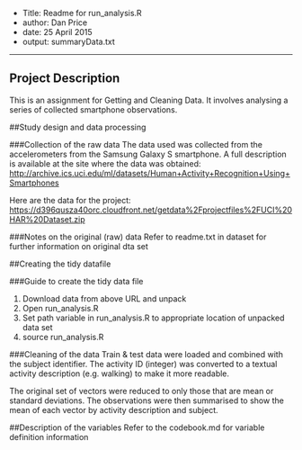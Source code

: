 * Title: Readme for run_analysis.R
* author: Dan Price
* date: 25 April 2015
* output: summaryData.txt
---
 
## Project Description
This is an assignment for Getting and Cleaning Data.  It involves analysing a series of collected smartphone observations.
 
##Study design and data processing
 
###Collection of the raw data
The data used was collected from the accelerometers from the Samsung Galaxy S smartphone. A full description is available at the site where the data was obtained: 
http://archive.ics.uci.edu/ml/datasets/Human+Activity+Recognition+Using+Smartphones 

Here are the data for the project: 
https://d396qusza40orc.cloudfront.net/getdata%2Fprojectfiles%2FUCI%20HAR%20Dataset.zip 
 
###Notes on the original (raw) data 
Refer to readme.txt in dataset for further information on original dta set
 
##Creating the tidy datafile
 
###Guide to create the tidy data file
1. Download data from above URL and unpack
2. Open run_analysis.R
3. Set path variable in run_analysis.R to appropriate location of unpacked data set
4. source run_analysis.R 
 
###Cleaning of the data
Train & test data were loaded and combined with the subject identifier.  The activity ID (integer) was converted to a textual activity description (e.g. walking) to make it more readable.

The original set of vectors were reduced to only those that are mean or standard deviations.  The observations were then summarised to show the mean of each vector by activity description and subject.

##Description of the variables
Refer to the codebook.md for variable definition information
